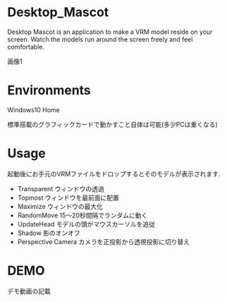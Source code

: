# Desktop_Mascot
Desktop Mascot is an application to make a VRM model reside on your screen.
Watch the models run around the screen freely and feel comfortable.

画像1

# Environments

Windows10 Home

標準搭載のグラフィックカードで動かすこと自体は可能(多少PCは重くなる)

# Usage

起動後にお手元のVRMファイルをドロップするとそのモデルが表示されます.

- Transparent
	ウィンドウの透過
- Topmost
	ウィンドウを最前面に配置
- Maximize
	ウィンドウの最大化
- RandomMove
	15～20秒間隔でランダムに動く
- UpdateHead
	モデルの頭がマウスカーソルを追従
- Shadow
	影のオンオフ
- Perspective Camera
	カメラを正投影から透視投影に切り替え


# DEMO

デモ動画の記載

